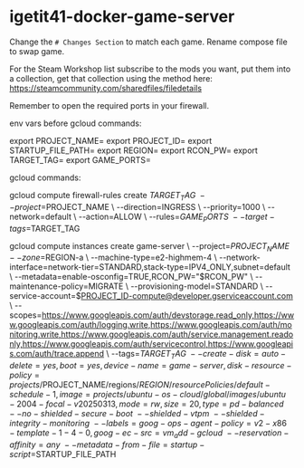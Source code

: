 # igetit41-docker-game-server

Change the ```# Changes Section``` to match each game. Rename compose file to swap game.

For the Steam Workshop list subscribe to the mods you want, put them into a collection, get that collection using the method here: https://steamcommunity.com/sharedfiles/filedetails

Remember to open the required ports in your firewall.

env vars before gcloud commands:

export PROJECT_NAME=<your project name>
export PROJECT_ID=<your project id>
export STARTUP_FILE_PATH=<path to startup script>
export REGION=<your region>
export RCON_PW=<admin password>
export TARGET_TAG=<admin password>
export GAME_PORTS=<admin password>

gcloud commands:

gcloud compute firewall-rules create $TARGET_TAG \ 
--project=$PROJECT_NAME \ 
--direction=INGRESS \ 
--priority=1000 \ 
--network=default \ 
--action=ALLOW \ 
--rules=$GAME_PORTS \ 
--target-tags=$TARGET_TAG

gcloud compute instances create game-server \ 
--project=$PROJECT_NAME \ 
--zone=$REGION-a \ 
--machine-type=e2-highmem-4 \ 
--network-interface=network-tier=STANDARD,stack-type=IPV4_ONLY,subnet=default \ 
--metadata=enable-osconfig=TRUE,RCON_PW="$RCON_PW" \ 
--maintenance-policy=MIGRATE \ 
--provisioning-model=STANDARD \ 
--service-account=$PROJECT_ID-compute@developer.gserviceaccount.com \ 
--scopes=https://www.googleapis.com/auth/devstorage.read_only,https://www.googleapis.com/auth/logging.write,https://www.googleapis.com/auth/monitoring.write,https://www.googleapis.com/auth/service.management.readonly,https://www.googleapis.com/auth/servicecontrol,https://www.googleapis.com/auth/trace.append \ 
--tags=$TARGET_TAG \ 
--create-disk=auto-delete=yes,boot=yes,device-name=game-server,disk-resource-policy=projects/$PROJECT_NAME/regions/$REGION/resourcePolicies/default-schedule-1,image=projects/ubuntu-os-cloud/global/images/ubuntu-2004-focal-v20250313,mode=rw,size=20,type=pd-balanced \ 
--no-shielded-secure-boot \ 
--shielded-vtpm \ 
--shielded-integrity-monitoring \ 
--labels=goog-ops-agent-policy=v2-x86-template-1-4-0,goog-ec-src=vm_add-gcloud \ 
--reservation-affinity=any \ 
--metadata-from-file=startup-script=$STARTUP_FILE_PATH

